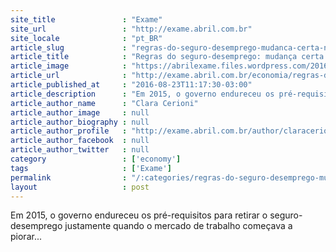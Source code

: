 ```yaml
---
site_title               : "Exame"
site_url                 : "http://exame.abril.com.br"
site_locale              : "pt_BR"
article_slug             : "regras-do-seguro-desemprego-mudanca-certa-na-hora-errada"
article_title            : "Regras do seguro-desemprego: mudança certa na hora errada?"
article_image            : "https://abrilexame.files.wordpress.com/2016/09/size_960_16_9_centro-de-apoio-ao-trabalhador-no-brasil.jpg?quality=70&strip=all&w=960"
article_url              : "http://exame.abril.com.br/economia/regras-do-seguro-desemprego-mudanca-certa-na-hora-errada/"
article_published_at     : "2016-08-23T11:17:30-03:00"
article_description      : "Em 2015, o governo endureceu os pré-requisitos para retirar o seguro-desemprego justamente quando o mercado de trabalho começava a piorar..."
article_author_name      : "Clara Cerioni"
article_author_image     : null
article_author_biography : null
article_author_profile   : "http://exame.abril.com.br/author/claracerioni/"
article_author_facebook  : null
article_author_twitter   : null
category                 : ['economy']
tags                     : ['Exame']
permalink                : "/:categories/regras-do-seguro-desemprego-mudanca-certa-na-hora-errada/"
layout                   : post
---
```


Em 2015, o governo endureceu os pré-requisitos para retirar o seguro-desemprego justamente quando o mercado de trabalho começava a piorar...
